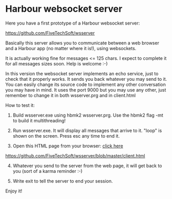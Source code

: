 # Harbour websocket server

Here you have a first prototype of a Harbour websocket server:

https://github.com/FiveTechSoft/wsserver

Basically this server allows you to communicate between a web browser and a Harbour app (no matter where it is!), using websockets.

It is actually working fine for messages <= 125 chars. I expect to complete it for all messages sizes soon. Help is welcome :-)

In this version the websocket server implements an echo service, just to check that it properly works. It sends you back whatever you may send to it.
You can easily change its source code to implement any other conversation you may have in mind. It uses the port 9000 but you may use any other, just remember to change it in both wsserver.prg and in client.html

How to test it:

1. Build wsserver.exe using hbmk2 wsserver.prg. Use the hbmk2 flag -mt to build it multithreading! 

2. Run wsserver.exe. It will display all messages that arrive to it. "loop" is shown on the screen. Press esc any time to end it.

3. Open this HTML page from your browser: [click here](https://raw.githubusercontent.com/FiveTechSoft/wsserver/master/client.html)

https://github.com/FiveTechSoft/wsserver/blob/master/client.html

4. Whatever you send to the server from the web page, it will get back to you (sort of a karma reminder :-)

5. Write exit to tell the server to end your session. 

Enjoy it!
